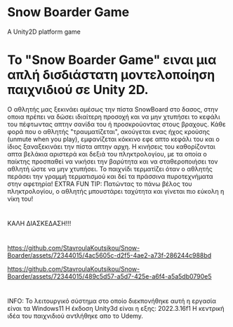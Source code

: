 # Snow Boarder Game 
A Unity2D platform game




# Το "Snow Boarder Game" ειναι μια απλή δισδιάστατη μοντελοποίηση παιχνιδιού σε Unity 2D. 

O αθλητής μας ξεκινάει αμέσως την πίστα SnowBoard στο δασος, στην οποια πρέπει να δώσει ιδιαίτερη προσοχή και να μην χτυπήσει το κεφάλι του πέφτωντας απτην σανίδα του ή προσκρούοντας στους βραχους. Κάθε φορά που ο αθλητής "τραυματίζεται", ακούγεται ενας ήχος κρούσης (unmute when you play), εμφανίζεται κόκκινο εφε απτο κεφάλι του και ο ίδιος ξαναξεκινάει την πίστα απτην αρχη. Η κινήσεις του καθορίζονται απτα βελάκια αριστερά και δεξιά του πληκτρολογίου, με τα οποία ο παίκτης προσπαθεί να νικήσει την βαρύτητα και να σταθεροποιήσει τον αθλητή ώστε να μην χτυπήσει. Το παιχνίδι τερματίζει όταν ο αθλητής περάσει την γραμμή τερματισμού και δεί τα πράσσινα πυροτεχνήματα στην αφετηρία! ΕXTRΑ FUN TIP: Πατώντας το πάνω βέλος του πληκτρολογίου, ο αθλητής μπουστάρει ταχύτητα και γίνεται πιο εύκολη η νίκη του! 
#
ΚΑΛΗ ΔΙΑΣΚΕΔΑΣΗ!!!
#
#
#

https://github.com/StavroulaKoutsikou/Snow-Boarder/assets/72344015/4ac5605c-d2f5-4ae2-a73f-286244c988bd


https://github.com/StavroulaKoutsikou/Snow-Boarder/assets/72344015/489c5d57-a5d7-425e-a6f4-a5a5db0790e5













#
#
#
#

INFO: 
Το λειτουργικό σύστημα στο οποίο διεκπονήθηκε αυτή η εργασία είναι τα Windows11
Η έκδοση Unity3d είναι η εξης: 2022.3.16f1
Η κεντρική ιδέα του παιχνιδιού αντλήθηκε απo το Udemy.

#
#
#
#
#                                               
